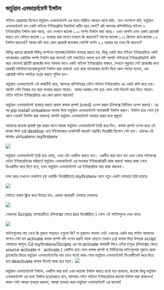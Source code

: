 ## ভার্চুয়াল এনভায়র্নমেন্ট ইন্সটল
পাইথন প্রোগ্রামার হিসেবে ভার্চুয়াল এনভায়র্নমেন্ট এর সাথে পরিচিত আছেন আশা করি। তাও সংক্ষেপে বলি, ভার্চুয়াল এনভায়র্নমেন্ট হল একটা পাইথন ইন্টারপ্রেটার ইন্সটেন্স! কঠিন হয়ে গেল!?
ধরি আপনার কম্পিউটারে পাইথন ৩ ইন্টারপ্রেটার ইন্সটল করা আছে, এবং সেখানে জ্যাঙ্গো ১.১১ ভার্শন ইন্সটল করা আছে। এখন আপনি এমন একটা প্রোজেক্ট করতে চান যেটাতে জ্যাঙ্গো ১.৮ ব্যবহার করা লাগবে তাহলে কি করবেন!? আগের জ্যাঙ্গো ১.১১ রিমোভ করে জ্যাঙ্গো ১.৮ ইন্সটল করবেন!? আবার যদি অন্য কোন প্রজেক্টে জ্যাঙ্গোর লেটেস্ট ভার্শন ২.০ দরকার হয় তখন কি করবেন? 

বিভিন্ন ধরনের প্রজেক্টে বিভিন্ন ভার্শনের প্যাকেজ/মডিউল ব্যবহার করতে হয়, কিন্তু একটা মাত্র পাইথন ইন্টারপ্রেটারে একই প্যাকেজের একাধিক ভার্শন ইন্সটল করা যাবেনা! তাই সবচাইতে ভালো হবে যদি আপনি পাইথনের ইন্টারপ্রেটারটাই কপি করে ফেলেন! প্রতিটি প্রজেক্টের জন্য আলাদা ভাবে একটা পাইথন ইন্টারপ্রেটার থাকবে, সেখানে শুধুমাত্র সেই প্রজেক্টের জন্য দরকারি মডিউল/প্যাকেজগুলোই ইন্সটল করা থাকবে! এতে করে প্যাকেজের ভার্শন নিয়ে কোন সমস্যা হবেনা, এবং প্রোজেক্ট লাইভ সার্ভারে ডেপ্লয় করতে সুবিধা হবে।

ভার্চুয়াল এনভায়র্নমেন্ট এই কাজটিই করে, আপনার কম্পিটারের মেইন পাইথন ইন্টারপ্রেটার এর একটা কপি করে দেয়। আপনি সেটা নিজের মত করে ব্যবহার করতে পারেন। আবার দরকার শেষ হয়ে গেলে সেটা ডিলেট করে দিতে পারেন। মেইন পাইথন ইন্টারপ্রেটারে এর কোন প্রভাব পরবেনা! 

ভার্চুয়াল এনভায়র্নমেন্ট ব্যবহার করতে প্রথমে কমান্ড প্রম্পট (cmd) ওপেন করুন (লিনাক্সে টার্মিনাল ওপেন করুন)। এর পর pip install virtualenv কমান্ড দিয়ে ভার্চুয়াল এনভায়র্নমেন্ট প্যাকেজটি ইন্সটল করুন। ইন্সটল হয়ে গেলে (বা আগে থেকেই ইন্সটল করা থাকলে) আপনি ভার্চুয়াল এনভায়র্নমেন্ট ব্যবহার করার জন্য প্রস্তুত!

আমাদের জ্যাঙ্গো প্রজেক্ট শুরু করার আগে আমরা ভার্চুয়াল এনভায়র্নমেন্ট তৈরি করে নিব। কমান্ড প্রম্পট ওপেন করে এই কমান্ড দিন!
cd desktop 
এতে উইন্ডোজের ডেস্কটপটি কারেন্ট ওয়ার্কিং ডিরেক্টরি হিসেবে সেট হবে। তারপর এই কমান্ডঃ
virtualenv myfirstenv

 ![](https://i.imgur.com/U9L45ss.png)

ভার্চুয়াল এনভায়র্নমেন্ট তৈরি হয়ে গেছে, এখন এটা একটিভ করতে হবে। একটিভ করা মানে হল এখন থেকে পাইথনের মেইন ইন্টারপ্রেটারের পরিবর্তে ভার্চুয়াল এনভায়র্নমেন্ট এর মধ্যকার ইন্টারপ্রেটারটি কাজ করবে! আবার কাজ শেষে ডিএকটিভ করে দিতে হবে, তখন ভার্চুয়াল এনভায়র্নমেন্ট এর ইন্টারপ্রেটার আর কাজ করবেনা।

লক্ষ্য করে দেখবেন ডেস্কটপে (বা ওয়ার্কিং ডিরেক্টরিতে) myfirstenv নামে নতুন একটা ফোল্ডার তৈরি হয়েছে

 ![](https://i.imgur.com/2WldXXt.png)

সেটাতে ডাবল ক্লিক করে ভিতরে যান, এরকম কয়েকটি ফোল্ডার দেখবেনঃ

 ![](https://i.imgur.com/NPxUGLI.png)

সেখানের Scripts ফোল্ডারটিতে (লিনাক্সের ক্ষেত্রে bin ডিরেক্টরিতে ) গেলে এই ফাইলগুলো দেখা যাবেঃ

 ![](https://i.imgur.com/Nu4mHXM.png)


ফাইলগুলোর নাম দেখে কি বুঝতে পারছেন এগুলো কি? না বুঝলেও সমস্যা নেই! এখানের একটা মাত্র ফাইল আমাদের লাগবে সেটা হল activate
কমান্ড প্রম্পট যদি ওপেন করাই থাকে তাহলে সেখানে cd কমান্ড দিয়ে উপরের script ফোল্ডারে আসুনঃ
Cd myfirstenv/Scripts
এর পর activate কমান্ডটি লিখে এন্টার চাপুনঃ (লিনাক্সের ক্ষেত্রে source activate বা . activate )
একটিভ হয়ে গেলে কমান্ড প্রম্পট বা টার্মিনালের লাইনগুলোর শুরুতে প্রথম ব্র্যাকেটের ভিতর ভার্চুয়াল এনভায়র্নমেন্টের নাম দেখে যাবে! কাজ শেষে ভার্চুয়াল এনভায়র্নমেন্ট ডিএকটিভেট করে দিতে হবে deactivate কমান্ড দিলেই কাজ হয়ে যাবে।
 ![](https://i.imgur.com/8ILaqKY.png)


ভার্চুয়াল এনভায়র্নমেন্ট ইন্সটল, একটিভ করা হল! এখন জ্যাঙ্গো ইন্সটল করতে হবে! মনে রাখবেন, জ্যাঙ্গো কিন্তু ভার্চুয়াল এনভায়র্নমেন্ট এর মধ্যে ইন্সটল হবে/করতে হবে, আপনার মেইন পাইথন ইন্টারপ্রেটারে জ্যাঙ্গো ইন্সটল করা থাকলেও! কারন সেটা আমরা ব্যবহার করবনা, আমরা ব্যবহার করব ভার্চুয়াল এনভায়র্নমেন্ট এর জ্যাঙ্গো! 
